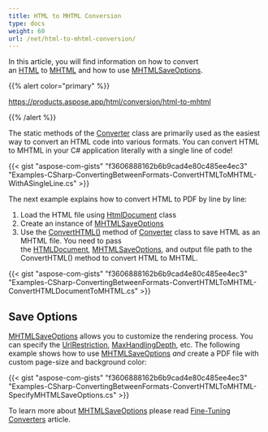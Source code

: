 ```yaml
---
title: HTML to MHTML Conversion
type: docs
weight: 60
url: /net/html-to-mhtml-conversion/
---
```


In this article, you will find information on how to convert an [HTML](https://en.wikipedia.org/wiki/HTML) to [MHTML](https://en.wikipedia.org/wiki/MHTML) and how to use [MHTMLSaveOptions](https://apireference.aspose.com/net/html/aspose.html.saving/mhtmlsaveoptions).

{{% alert color="primary" %}} 

<https://products.aspose.app/html/conversion/html-to-mhtml> 

{{% /alert %}} 

The static methods of the [Converter](https://apireference.aspose.com/net/html/aspose.html.converters/converter) class are primarily used as the easiest way to convert an HTML code into various formats. You can convert HTML to MHTML in your C# application literally with a single line of code!

{{< gist "aspose-com-gists" "f3606888162b6b9cad4e80c485ee4ec3" "Examples-CSharp-ConvertingBetweenFormats-ConvertHTMLToMHTML-WithASingleLine.cs" >}}

The next example explains how to convert HTML to PDF by line by line:

1. Load the HTML file using [HtmlDocument](https://apireference.aspose.com/net/html/aspose.html/htmldocument) class
1. Create an instance of [MHTMLSaveOptions](https://apireference.aspose.com/net/html/aspose.html.saving/mhtmlsaveoptions)
1. Use the [ConvertHTML()](https://apireference.aspose.com/net/html/aspose.html.converters.converter/converthtml/methods/1) method of [Converter](https://apireference.aspose.com/net/html/aspose.html.converters/converter) class to save HTML as an MHTML file. You need to pass the [HTMLDocument](https://apireference.aspose.com/net/html/aspose.html/htmldocument), [MHTMLSaveOptions](https://apireference.aspose.com/net/html/aspose.html.saving/mhtmlsaveoptions), and output file path to the ConvertHTML() method to convert HTML to MHTML.

{{< gist "aspose-com-gists" "f3606888162b6b9cad4e80c485ee4ec3" "Examples-CSharp-ConvertingBetweenFormats-ConvertHTMLToMHTML-ConvertHTMLDocumentToMHTML.cs" >}}
## **Save Options**
[MHTMLSaveOptions](https://apireference.aspose.com/net/html/aspose.html.saving/mhtmlsaveoptions) allows you to customize the rendering process. You can specify the [UrlRestriction](https://apireference.aspose.com/net/html/aspose.html.saving/resourcehandlingoptions/properties/urlrestriction), [MaxHandlingDepth](https://apireference.aspose.com/net/html/aspose.html.saving/resourcehandlingoptions/properties/maxhandlingdepth), etc. The following example shows how to use [MHTMLSaveOptions](https://apireference.aspose.com/net/html/aspose.html.saving/mhtmlsaveoptions) *and* create a PDF file with custom page-size and background color:

{{< gist "aspose-com-gists" "f3606888162b6b9cad4e80c485ee4ec3" "Examples-CSharp-ConvertingBetweenFormats-ConvertHTMLToMHTML-SpecifyMHTMLSaveOptions.cs" >}}

To learn more about [MHTMLSaveOptions](https://apireference.aspose.com/net/html/aspose.html.saving/mhtmlsaveoptions) please read [Fine-Tuning Converters](/html/net/fine-tuning-converters/) article.
